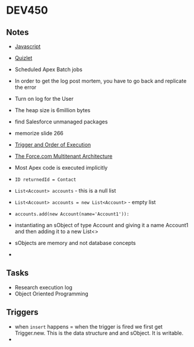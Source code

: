 # DEV450

## Notes
* [Javascript](http://jstherightway.org/)
* [Quizlet](https://quizlet.com/209177466/salesforce-platform-developer-i-flash-cards/)
* Scheduled Apex Batch jobs
* In order to get the log post mortem, you have to go back and replicate the error
* Turn on log for the User
* The heap size is 6million bytes
* find Salesforce unmanaged packages
* memorize slide 266
* [Trigger and Order of Execution](https://developer.salesforce.com/docs/atlas.en-us.apexcode.meta/apexcode/apex_triggers_order_of_execution.htm)
* [The Force.com Multitenant Architecture](https://developer.salesforce.com/page/Multi_Tenant_Architecture)


* Most Apex code is executed implicitly
* `ID returnedId = Contact`
* `List<Account> accounts` - this is a null list
* `List<Account> accounts = new List<Account>` - empty list
* `accounts.add(new Account(name='Account1')):`
* instantiating an sObject of type Account and giving it a name Account1 and then adding it to a new List<>
* sObjects are memory and not database concepts
* 

## Tasks
* Research execution log
* Object Oriented Programming

## Triggers
* when `insert` happens = when the trigger is fired we first get Trigger.new.  This is the data structure and and sObject.  It is writable.
* 
